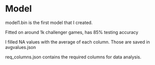 # Model

model1.bin is the first model that I created.

Fitted on around 1k challenger games, has 85% testing accuracy

I filled NA values with the average of each column. Those are saved in avgvalues.json

req_columns.json contains the required columns for data analysis.